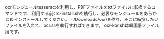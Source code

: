 ocrモンジュールtesseractを利用し、PDFファイルをtxtファイルに転換するコマンドです。
利用する前orc-install.shを執行し、必要なモンジュールをあらかじめインストールしてください。
~/Downloads/ocr/を作り、そこに転換したいファイルを入れて、ocr.shを執行すればできます。
ocr-kor.shは韓国語ファイル用です。
